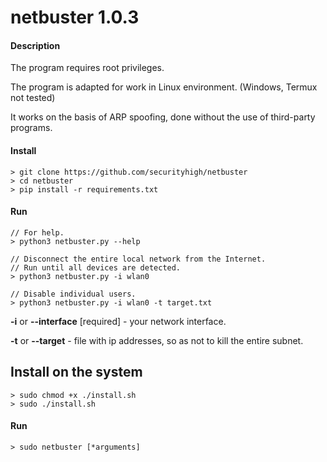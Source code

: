 # netbuster 1.0.3
#### Description
The program requires root privileges.

The program is adapted for work in Linux environment. (Windows, Termux not tested)

It works on the basis of ARP spoofing, done without the use of third-party programs.

#### Install
```
> git clone https://github.com/securityhigh/netbuster
> cd netbuster
> pip install -r requirements.txt
```

#### Run
```
// For help.
> python3 netbuster.py --help

// Disconnect the entire local network from the Internet.
// Run until all devices are detected.
> python3 netbuster.py -i wlan0

// Disable individual users.
> python3 netbuster.py -i wlan0 -t target.txt
```

**-i** or **--interface** [required] - your network interface.

**-t** or **--target** - file with ip addresses, so as not to kill the entire subnet.



## Install on the system
```
> sudo chmod +x ./install.sh
> sudo ./install.sh
```

#### Run
```
> sudo netbuster [*arguments]
```

